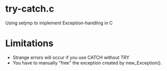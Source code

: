 # try-catch.c
Using setjmp to implement Exception-handling in C

# Limitations
* Strange errors will occur if you use CATCH without TRY
* You have to manually "free" the exception created by new_Exception().
